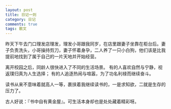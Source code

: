 ```yaml
---
layout: post
title: 日记一则
category: 日记
comments: true
tags: 散文
---
```


昨天下午去门口理发店理发，理发小哥跟我同岁，在店里跟妻子坐靠在柜台后。妻子负责洗头，小哥操持剪刀，妻子怀着身孕，二人养了一只小白狗，他们该是比我提前地找到了属于自己的一片天地并开始经营。

离开校园之后，同龄人很快进入了不同的生活场景。
有的人喜欢自然与宁静，视返璞归真为人生选择；
有的人追逐热闹与喧嚣，为了功名利禄而继续奋斗。

读书从来不意味着就高人一等，裹挟着我继续读书的，一是求知欲，二就是生存的压力了。

古人好说：『书中自有黄金屋』。可生活本身却也是处处藏着精彩呀。
